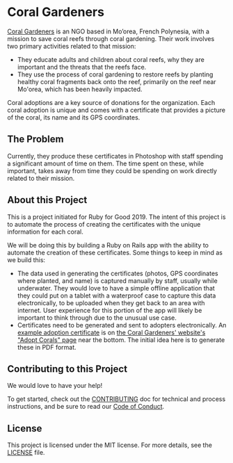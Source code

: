 # Coral Gardeners

[Coral Gardeners](https://www.coralgardeners.org/) is an NGO based in Mo’orea, French Polynesia, with a mission to save coral reefs through coral gardening. Their work involves two primary activities related to that mission:

* They educate adults and children about coral reefs, why they are important and the threats that the reefs face.
* They use the process of coral gardening to restore reefs by planting healthy coral fragments back onto the reef, primarily on the reef near Mo'orea, which has been heavily impacted.

Coral adoptions are a key source of donations for the organization. Each coral adoption is unique and comes with a certificate that provides a picture of the coral, its name and its GPS coordinates.

## The Problem

Currently, they produce these certificates in Photoshop with staff spending a significant amount of time on them. The time spent on these, while important, takes away from time they could be spending on work directly related to their mission.

## About this Project

This is a project initiated for Ruby for Good 2019. The intent of this project is to automate the process of creating the certificates with the unique information for each coral.

We will be doing this by building a Ruby on Rails app with the ability to automate the creation of these certificates. Some things to keep in mind as we build this:

* The data used in generating the certificates (photos, GPS coordinates where planted, and name) is captured manually by staff, usually while underwater. They would love to have a simple offline application that they could put on a tablet with a waterproof case to capture this data electronically, to be uploaded when they get back to an area with internet. User experience for this portion of the app will likely be important to think through due to the unusual use case.
* Certificates need to be generated and sent to adopters electronically. An [example adoption certificate](https://static.wixstatic.com/media/a7fd24_a79c9ef769664215a515823339501491~mv2.jpg/v1/crop/x_0,y_12,w_1525,h_1057/fill/w_1380,h_950,al_c,q_85,usm_0.66_1.00_0.01/coral-gardeners-certificat.webp) is on [the Coral Gardeners' website's "Adopt Corals" page](https://www.coralgardeners.org/adopt-corals) near the bottom. The initial idea here is to generate these in PDF format.

## Contributing to this Project

We would love to have your help!

To get started, check out the [CONTRIBUTING](CONTRIBUTING.md) doc for technical and process instructions, and be sure to read our [Code of Conduct](code-of-conduct.md).

## License

This project is licensed under the MIT license. For more details, see the [LICENSE](LICENSE.md) file.
